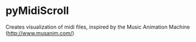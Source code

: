 pyMidiScroll
============

Creates visualization of midi files, inspired by the Music Animation Machine (http://www.musanim.com/)
